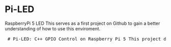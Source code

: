 # Pi-LED
RaspberryPi 5 LED
This serves as a first project on Github to gain a better understanding of how to use this enviroment. 


<pre> # Pi-LED: C++ GPIO Control on Raspberry Pi 5 This project demonstrates how to control a GPIO pin using C++ and WiringPi to blink an LED on a Raspberry Pi 5. ## 🛠 Tools Used - Raspberry Pi 5 - C++ - WiringPi - GitHub ## 📈 Project Flow ```mermaid flowchart TD A[🚀 Start: Pi-LED Project] --> B[📦 Install WiringPi] B --> C[📝 Write blink.cpp] C --> D[🔧 Compile: g++ blink.cpp -lwiringPi] D --> E[⚡ Run and Test on Raspberry Pi] E --> F[✅ Success!] E --> G[🐞 Debug if Needed] subgraph Tools T1[💻 GitHub] T2[🔌 Raspberry Pi 5] T3[🧠 C++] T4[📎 WiringPi] T5[🛠 Terminal] end A --> T1 A --> T2 C --> T3 B --> T4 D --> T5 ``` </pre>
